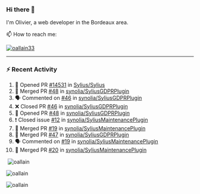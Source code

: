 ### Hi there 👋

I'm Olivier, a web developer in the Bordeaux area.

📫 How to reach me:

<p> <a href="https://twitter.com/oallain33" target="blank"><img src="https://img.shields.io/twitter/follow/oallain33?logo=twitter&style=for-the-badge" alt="oallain33" /></a> </p>

---

### :zap: Recent Activity

<!--START_SECTION:activity-->
1. 💪 Opened PR [#14531](https://github.com/Sylius/Sylius/pull/14531) in [Sylius/Sylius](https://github.com/Sylius/Sylius)
2. 🎉 Merged PR [#48](https://github.com/synolia/SyliusGDPRPlugin/pull/48) in [synolia/SyliusGDPRPlugin](https://github.com/synolia/SyliusGDPRPlugin)
3. 🗣 Commented on [#46](https://github.com/synolia/SyliusGDPRPlugin/issues/46) in [synolia/SyliusGDPRPlugin](https://github.com/synolia/SyliusGDPRPlugin)
4. ❌ Closed PR [#46](https://github.com/synolia/SyliusGDPRPlugin/pull/46) in [synolia/SyliusGDPRPlugin](https://github.com/synolia/SyliusGDPRPlugin)
5. 💪 Opened PR [#48](https://github.com/synolia/SyliusGDPRPlugin/pull/48) in [synolia/SyliusGDPRPlugin](https://github.com/synolia/SyliusGDPRPlugin)
6. ❗️ Closed issue [#12](https://github.com/synolia/SyliusMaintenancePlugin/issues/12) in [synolia/SyliusMaintenancePlugin](https://github.com/synolia/SyliusMaintenancePlugin)
7. 🎉 Merged PR [#19](https://github.com/synolia/SyliusMaintenancePlugin/pull/19) in [synolia/SyliusMaintenancePlugin](https://github.com/synolia/SyliusMaintenancePlugin)
8. 🎉 Merged PR [#47](https://github.com/synolia/SyliusGDPRPlugin/pull/47) in [synolia/SyliusGDPRPlugin](https://github.com/synolia/SyliusGDPRPlugin)
9. 🗣 Commented on [#19](https://github.com/synolia/SyliusMaintenancePlugin/issues/19) in [synolia/SyliusMaintenancePlugin](https://github.com/synolia/SyliusMaintenancePlugin)
10. 🎉 Merged PR [#20](https://github.com/synolia/SyliusMaintenancePlugin/pull/20) in [synolia/SyliusMaintenancePlugin](https://github.com/synolia/SyliusMaintenancePlugin)
<!--END_SECTION:activity-->

<p>&nbsp;<img align="center" src="https://github-readme-stats.vercel.app/api?username=oallain&show_icons=true&locale=en" alt="oallain" /></p>

<p><img align="center" src="https://github-readme-streak-stats.herokuapp.com/?user=oallain&" alt="oallain" /></p>

<p><img src="https://github-readme-stats.vercel.app/api/top-langs?username=oallain&show_icons=true&locale=en&layout=compact" alt="oallain" /></p>
